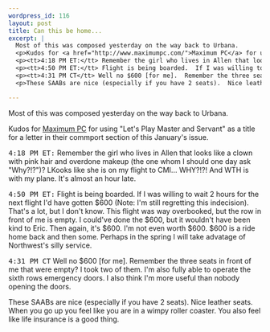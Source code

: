 ```yaml
--- 
wordpress_id: 116
layout: post
title: Can this be home...
excerpt: |
  Most of this was composed yesterday on the way back to Urbana.
  <p>Kudos for <a href="http://www.maximumpc.com/">Maximum PC</a> for using "Let's Play Master and Servant" as a title for a letter in their commport section of this January's issue.
  <p><tt>4:18 PM ET:</tt> Remember the girl who lives in Allen that looks like a clown with pink hair and overdone makeup (the one whom I should one day ask "Why?!?")?  LKooks like she is on my flight to CMI... WHY?!?!  And WTH is with my plane.  It's almost an hour late.
  <p><tt>4:50 PM ET:</tt> Flight is being boarded.  If I was willing to wait 2 hours for the next flight I'd have gotten $600 (Note:  I'm still regretting this indecision).  That's a lot, but I don't know.  This flight was way overbooked, but the row in front of me is empty.  I could've done the $600, but it wouldn't have been kind to Eric.  Then again, it's $600.  I'm not even worth $600.  $600 is a ride home back and then some.  Perhaps in the spring I will take advatage of Northwest's silly service.
  <p><tt>4:31 PM CT</tt> Well no $600 [for me].  Remember the three seats in front  of me that were empty?  I took two of them.  I'm also fully able to operate the sixth rows emergency doors.  I also think I'm more useful than nobody opening the doors.
  <p>These SAABs are nice (especially if you have 2 seats).  Nice leather seats.  When you go up you feel like you are in a wimpy roller coaster.  You also feel like life insurance is a good thing.

---
```

Most of this was composed yesterday on the way back to Urbana.
<p>Kudos for <a href="http://www.maximumpc.com/">Maximum PC</a> for using "Let's Play Master and Servant" as a title for a letter in their commport section of this January's issue.
<p><tt>4:18 PM ET:</tt> Remember the girl who lives in Allen that looks like a clown with pink hair and overdone makeup (the one whom I should one day ask "Why?!?")?  LKooks like she is on my flight to CMI... WHY?!?!  And WTH is with my plane.  It's almost an hour late.
<p><tt>4:50 PM ET:</tt> Flight is being boarded.  If I was willing to wait 2 hours for the next flight I'd have gotten $600 (Note:  I'm still regretting this indecision).  That's a lot, but I don't know.  This flight was way overbooked, but the row in front of me is empty.  I could've done the $600, but it wouldn't have been kind to Eric.  Then again, it's $600.  I'm not even worth $600.  $600 is a ride home back and then some.  Perhaps in the spring I will take advatage of Northwest's silly service.
<p><tt>4:31 PM CT</tt> Well no $600 [for me].  Remember the three seats in front  of me that were empty?  I took two of them.  I'm also fully able to operate the sixth rows emergency doors.  I also think I'm more useful than nobody opening the doors.
<p>These SAABs are nice (especially if you have 2 seats).  Nice leather seats.  When you go up you feel like you are in a wimpy roller coaster.  You also feel like life insurance is a good thing.
